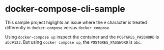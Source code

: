 # docker-compose-cli-sample

This sample project higlights an issue where the `#` character is treated differently in `docker-compose` versus `docker compose`

Using `docker-compose up` inspect the container and the `POSTGRES_PASSWORD` is `abc#123`.
But using `docker compose up`, the `POSTGRES_PASSWORD` is `abc`.
